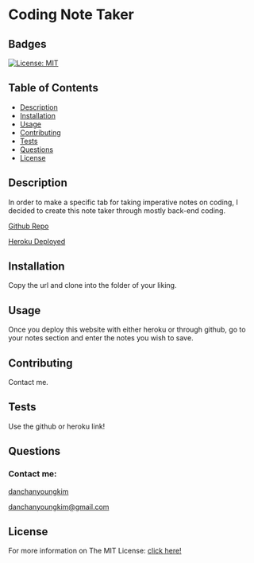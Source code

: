 # Coding Note Taker

  ## Badges
  [![License: MIT](https://img.shields.io/badge/License-MIT-yellow.svg)](https://opensource.org/licenses/MIT)

  ## Table of Contents
  - [Description](#description)
  - [Installation](#installation)
  - [Usage](#usage)
  - [Contributing](#contributing)
  - [Tests](#tests)
  - [Questions](#questions)
  - [License](#license)

  ## Description
  In order to make a specific tab for taking imperative notes on coding, I decided to create this note taker through mostly back-end coding.
  
  [Github Repo](https://github.com/danchanyoungkim/Coding-Note-Taker)

  [Heroku Deployed](https://coding-note-taker.herokuapp.com/)

  ## Installation
  Copy the url and clone into the folder of your liking.

  ## Usage
  Once you deploy this website with either heroku or through github, go to your notes section and enter the notes you wish to save.

  ## Contributing
  Contact me.
  
  ## Tests
  Use the github or heroku link!

  ## Questions
  ### Contact me:
  [danchanyoungkim](https://github.com/danchanyoungkim)
  
  danchanyoungkim@gmail.com

  ## License
  For more information on The MIT License:
  [click here!](https://opensource.org/licenses/MIT)
